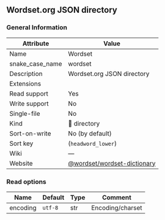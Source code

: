 ## Wordset.org JSON directory

### General Information

| Attribute       | Value                                                                        |
| --------------- | ---------------------------------------------------------------------------- |
| Name            | Wordset                                                                      |
| snake_case_name | wordset                                                                      |
| Description     | Wordset.org JSON directory                                                   |
| Extensions      |                                                                              |
| Read support    | Yes                                                                          |
| Write support   | No                                                                           |
| Single-file     | No                                                                           |
| Kind            | 📁 directory                                                                  |
| Sort-on-write   | No (by default)                                                              |
| Sort key        | (`headword_lower`)                                                           |
| Wiki            | ―                                                                            |
| Website         | [@wordset/wordset-dictionary](https://github.com/wordset/wordset-dictionary) |

### Read options

| Name     | Default | Type | Comment          |
| -------- | ------- | ---- | ---------------- |
| encoding | `utf-8` | str  | Encoding/charset |
